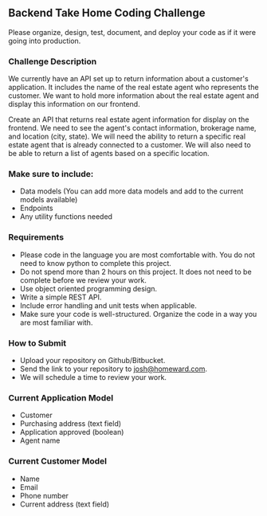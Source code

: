 ## Backend Take Home Coding Challenge

Please organize, design, test, document, and deploy your code as if it were going into production.

### Challenge Description

We currently have an API set up to return information about a customer's application. It includes the name of
the real estate agent who represents the customer. We want to hold more information about the real estate agent and
display this information on our frontend.

Create an API that returns real estate agent information for display on the frontend. We need to see the agent's contact
information, brokerage name, and location (city, state). We will need the ability to return a specific real estate
agent that is already connected to a customer. We will also need to be able to return a list of agents based on a
specific location.

### Make sure to include:
- Data models (You can add more data models and add to the current models available)
- Endpoints
- Any utility functions needed

### Requirements
- Please code in the language you are most comfortable with. You do not need to know python to complete this project.
- Do not spend more than 2 hours on this project. It does not need to be complete before we review your work. 
- Use object oriented programming design. 
- Write a simple REST API.
- Include error handling and unit tests when applicable.
- Make sure your code is well-structured. Organize the code in a way you are most familiar with.

### How to Submit
- Upload your repository on Github/Bitbucket.
- Send the link to your repository to josh@homeward.com.
- We will schedule a time to review your work.

### Current Application Model
- Customer
- Purchasing address (text field)
- Application approved (boolean)
- Agent name

### Current Customer Model
- Name
- Email
- Phone number
- Current address (text field)

